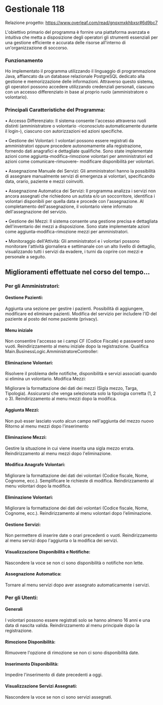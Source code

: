 # Gestionale 118

Relazione progetto: https://www.overleaf.com/read/gnqxmxkhbxsr#6d9bc7

L'obiettivo primario del programma è fornire una piattaforma avanzata e intuitiva che metta a disposizione degli operatori gli strumenti essenziali per una gestione efficiente e accurata delle risorse all'interno di un'organizzazione di soccorso.

### Funzionamento
Ho implementato il programma utilizzando il linguaggio di programmazione Java, affiancato da un database relazionale PostgreSQL dedicato alla gestione e memorizzazione delle informazioni. Attraverso questo sistema, gli operatori possono accedere utilizzando credenziali personali, ciascuno con un accesso differenziato in base al proprio ruolo (amministratore o volontario).



### Principali Caratteristiche del Programma:

• Accesso Differenziato: Il sistema consente l'accesso attraverso ruoli distinti (amministratore o volontario -riconosciuto automaticamente durante il login-), ciascuno con autorizzazioni ed azioni specifiche.

• Gestione dei Volontari: I volontari possono essere registrati da amministratori oppure procedere autonomamente alla registrazione, fornendo dati anagrafici e dettagliate qualifiche.
Sono state implementate azioni come aggiunta-modifica-rimozione volontari per amministratori ed azioni come comunicare-rimuovere- modificare disponibilità per volontari.

• Assegnazione Manuale dei Servizi: Gli amministratori hanno la possibilità di assegnare manualmente servizi di emergenza ai volontari, specificando data, orario, paziente e mezzi coinvolti.

• Assegnazione Automatica dei Servizi: Il programma analizza i servizi non ancora assegnati che richiedono un autista e/o un soccorritore, identifica i volontari disponibili per quella data e procede con l'assegnazione. Al completamento dell'assegnazione, il volontario viene informato dell'assegnazione del servizio.

• Gestione dei Mezzi: Il sistema consente una gestione precisa e dettagliata dell'inventario dei mezzi a disposizione. Sono state implementate azioni come aggiunta-modifica-rimozione mezzi per amministratori.

• Monitoraggio dell'Attività: Gli amministratori e i volontari possono monitorare l'attività giornaliera e settimanale con un alto livello di dettaglio, visualizzando tutti i servizi da evadere, i turni da coprire con mezzi e personale a seguito.


## Miglioramenti effettuate nel corso del tempo...

### Per gli Amministratori:
#### Gestione Pazienti:
Aggiunta una sezione per gestire i pazienti.
Possibilità di aggiungere, modificare ed eliminare pazienti.
Modifica del servizio per includere l'ID del paziente al posto del nome paziente (privacy).


#### Menu iniziale
Non consentire l'accesso se i campi CF (Codice Fiscale) e password sono vuoti.
Reindirizzamento al menu iniziale dopo la registrazione.
Qualifica Main.BusinessLogic.AmministratoreController:

#### Eliminazione Volontari:
Risolvere il problema delle notifiche, disponibilità e servizi associati quando si elimina un volontario.
Modifica Mezzi:

Migliorare la formattazione dei dati dei mezzi (Sigla mezzo, Targa, Tipologia).
Assicurarsi che venga selezionata solo la tipologia corretta (1, 2 o 3).
Reindirizzamento al menu mezzi dopo la modifica.

#### Aggiunta Mezzi:
Non può esser lasciato vuoto alcun campo nell'aggiunta del mezzo nuovo
Ritorno al menu mezzi dopo l'inserimento
#### Eliminazione Mezzi:
Gestire la situazione in cui viene inserita una sigla mezzo errata.
Reindirizzamento al menu mezzi dopo l'eliminazione.

#### Modifica Anagrafe Volontari:
Migliorare la formattazione dei dati dei volontari (Codice fiscale, Nome, Cognome, ecc.).
Semplificare le richieste di modifica.
Reindirizzamento al menu volontari dopo la modifica.

#### Eliminazione Volontari:
Migliorare la formattazione dei dati dei volontari (Codice fiscale, Nome, Cognome, ecc.).
Reindirizzamento al menu volontari dopo l'eliminazione.

#### Gestione Servizi:
Non permettere di inserire date o orari precedenti o vuoti.
Reindirizzamento al menu servizi dopo l'aggiunta o la modifica dei servizi.

#### Visualizzazione Disponibilità e Notifiche:
Nascondere la voce se non ci sono disponibilità o notifiche non lette.

#### Assegnazione Automatica:
Tornare al menu servizi dopo aver assegnato automaticamente i servizi.



### Per gli Utenti:
#### Generali
I volontari possono essere registrati solo se hanno almeno 16 anni e una data di nascita valida.
Reindirizzamento al menu principale dopo la registrazione.
#### Rimozione Disponibilità:
Rimuovere l'opzione di rimozione se non ci sono disponibilità date.

#### Inserimento Disponibilità:
Impedire l'inserimento di date precedenti a oggi.

#### Visualizzazione Servizi Assegnati:
Nascondere la voce se non ci sono servizi assegnati.

